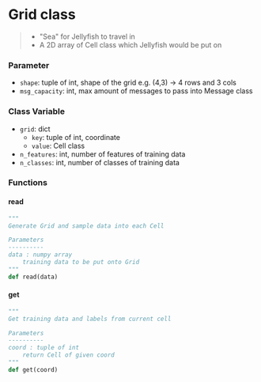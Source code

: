 # Grid class
> - "Sea" for Jellyfish to travel in
> - A 2D array of Cell class which Jellyfish would be put on 
### Parameter
- `shape`: tuple of int, shape of the grid e.g. (4,3) -> 4 rows and 3 cols 
- `msg_capacity`: int, max amount of messages to pass into Message class

### Class Variable
- `grid`: dict
  - `key`: tuple of int, coordinate
  - `value`: Cell class
- `n_features`: int, number of features of training data 
- `n_classes`: int, number of classes of training data 

### Functions
#### read
```py
"""
Generate Grid and sample data into each Cell

Parameters
----------
data : numpy array
    training data to be put onto Grid  
""" 
def read(data)
```
#### get
```py
"""
Get training data and labels from current cell

Parameters
----------
coord : tuple of int
    return Cell of given coord  
"""  
def get(coord)
```
